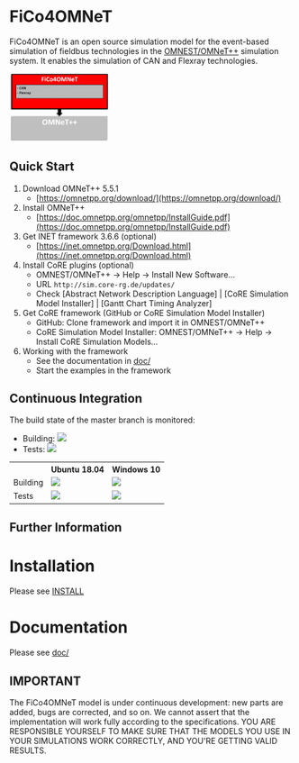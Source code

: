 # FiCo4OMNeT

FiCo4OMNeT is an open source simulation model for the event-based simulation of fieldbus technologies in the [OMNEST/OMNeT++](https://omnetpp.org/) simulation system. It enables the simulation of CAN and Flexray technologies.

<img src="/doc/images/fico4omnet.png" alt="FiCo4OMNeT Environment" width="35%">


## Quick Start
1. Download OMNeT++ 5.5.1
    * [https://omnetpp.org/download/](https://omnetpp.org/download/)
2. Install OMNeT++
    * [https://doc.omnetpp.org/omnetpp/InstallGuide.pdf](https://doc.omnetpp.org/omnetpp/InstallGuide.pdf)
3. Get INET framework 3.6.6 (optional)
    * [https://inet.omnetpp.org/Download.html](https://inet.omnetpp.org/Download.html)
4. Install CoRE plugins (optional)
    * OMNEST/OMNeT++ -> Help -> Install New Software...
    * URL `http://sim.core-rg.de/updates/`
    * Check [Abstract Network Description Language] | [CoRE Simulation Model Installer] | [Gantt Chart Timing Analyzer]
5. Get CoRE framework (GitHub or CoRE Simulation Model Installer)
    * GitHub: Clone framework and import it in OMNEST/OMNeT++
    * CoRE Simulation Model Installer: OMNEST/OMNeT++ -> Help -> Install CoRE Simulation Models...
6. Working with the framework
    * See the documentation in [doc/](/doc)
    * Start the examples in the framework
    

## Continuous Integration

The build state of the master branch is monitored:
* Building:
<a><img src="https://jenkins.core-rg.de/buildStatus/icon?job=FiCo4OMNeT/FiCo4OMNeT"></a>
* Tests:
<a><img src="https://jenkins.core-rg.de/buildStatus/icon?job=FiCo4OMNeT/FiCo4OMNeT_tests"></a>


<table>
  <tr>
    <th></th>
    <th>Ubuntu 18.04</th>
    <th>Windows 10</th>
  </tr>
  <tr>
    <td>Building</td>
    <td><img src="https://jenkins.core-rg.de/buildStatus/icon?job=FiCo4OMNeT/FiCo4OMNeT/Nodes=Ubuntu_18.04"></td>
    <td><img src="https://jenkins.core-rg.de/buildStatus/icon?job=FiCo4OMNeT/FiCo4OMNeT/Nodes=Windows_10"></td>
  </tr>
  <tr>
    <td>Tests</td>
    <td><img src="https://jenkins.core-rg.de/buildStatus/icon?job=FiCo4OMNeT/FiCo4OMNeT_tests/Nodes=Ubuntu_18.04"></td>
    <td><img src="https://jenkins.core-rg.de/buildStatus/icon?job=FiCo4OMNeT/FiCo4OMNeT_tests/Nodes=Windows_10"></td>
  </tr>
</table>


## Further Information

# Installation
Please see [INSTALL](/INSTALL)

# Documentation
Please see [doc/](/doc)

## IMPORTANT
The FiCo4OMNeT model is under continuous development: new parts are added, bugs are corrected, and so on. We cannot assert that the implementation will work fully according to the specifications. YOU ARE RESPONSIBLE YOURSELF TO MAKE SURE THAT THE MODELS YOU USE IN YOUR SIMULATIONS WORK CORRECTLY, AND YOU'RE GETTING VALID RESULTS.
